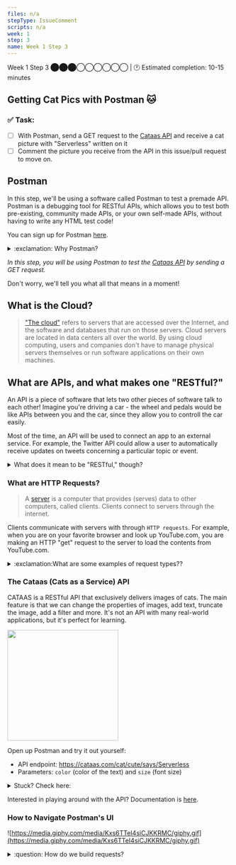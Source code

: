 ```yaml
---
files: n/a
stepType: IssueComment
scripts: n/a
week: 1
step: 3
name: Week 1 Step 3
---
```


Week 1 Step 3 ⬤⬤⬤◯◯◯◯◯◯ | 🕐 Estimated completion: 10-15 minutes

## Getting Cat Pics with Postman 🐱
### ✅  Task:

- [ ]  With Postman, send a GET request to the [Cataas API](cataas.com)  and receive a cat picture with "Serverless" written on it 
- [ ]  Comment the picture you receive from the API in this issue/pull request to move on.

## Postman
In this step, we'll be using a software called Postman to test a premade API. Postman is a debugging tool for RESTful APIs, which allows you to test both pre-existing, community made APIs, or your own self-made APIs, without having to write any HTML test code!

You can sign up for Postman [here](https://www.postman.com/).
<details>
<summary>:exclamation: Why Postman?</summary>
</br>

While VS Code has its own [REST Client](https://marketplace.visualstudio.com/items?itemName=humao.rest-client) extension, Postman is an industry-standard tool that would be advantageous to learn in the case that you don't have access to a built-in debugging tool for REST APIs. We are using the online version to save space, but there is also a desktop version that you can download using [this link](https://www.postman.com/downloads/). If you would like, feel free to use VS Code's extension instead of Postman.
<br>
</details>

*In this step, you will be using Postman to test the [Cataas API](cataas.com) by sending a GET request.*

Don't worry, we'll tell you what all that means in a moment!

## What is the Cloud?
    
> ["The cloud"](https://www.cloudflare.com/learning/cloud/what-is-the-cloud/) refers to servers that are accessed over the Internet, and the software and databases that run on those servers. Cloud servers are located in data centers all over the world. By using cloud computing, users and companies don't have to manage physical servers themselves or run software applications on their own machines.


## What are APIs, and what makes one "RESTful?"

An API is a piece of software that lets two other pieces of software talk to each other! Imagine you're driving a car - the wheel and pedals would be like APIs between you and the car, since they allow you to controll the car easily.

Most of the time, an API will be used to connect an app to an external service. For example, the Twitter API could allow a user to automatically receive updates on tweets concerning a particular topic or event.
<details>
<summary> What does it mean to be "RESTful," though? </summary>

Any API that follows these 5 rules is, by definition, RESTful. 

**You don't need to worry about the 5 rules**, but if you're curious...

1. Internally, the API should keep the things the user does and the things the server does separate.
2. The server shouldn't ever need to store the user's data to function.
3. All output data from the API should mark itself as either "cacheable" or "non-cacheable" (cacheable data can be stored and reused later by the user, while non-cacheable data should be discarded and recomputed by the API every time).
4. The user shouldn't be able to tell whether or not they're communicating with the API's server, or an intermediary server.
5. The interface of the API should conform to a few agreed-upon conventions (that we won't be going over here).
</details>

### What are HTTP Requests?

> A [server](https://www.infotech.co.uk/blog/it-infrastructure-what-does-a-server-actually-do) is a computer that provides (serves) data to other computers, called clients. Clients connect to servers through the internet.

Clients communicate with servers with through `HTTP requests`. For example, when you are on your favorite browser and look up YouTube.com, you are making an HTTP "get" request to the server to load the contents from YouTube.com.

<details>
<summary>:exclamation:What are some examples of request types??</summary>
</br>

Below are some of the most common HTTP requests. Read through each one, and try to get familiar with their functions!

**Get Request**: gets data from a server (hence the name). The data we want is specified using a URL we call a Request URL. In this case, you will use a Get Request URL from the Catass API to receive a cat picture.

**Post Request**: used to send data to a server, to create or update a resource. The information submitted to the server is archived in the request body of the HTTP request. This is often used to send user-generated data to a server. An example could be uploading a picture to a Post URL.

**Put Request**: similar to a Post Request, but a put request will always have the same result every time you use one, whereas a post request might not. We call this property "idempotency."

**Delete Request**: used to delete resources indicated by the URL and will remove the targeted resources.

</details>


### The Cataas (Cats as a Service) API
CATAAS is a RESTful API that exclusively delivers images of cats. The main feature is that we can change the properties of images, add text, truncate the image, add a filter and more. It's not an API with many real-world applications, but it's perfect for learning.

<img src="https://cataas.com/cat/says/hello%20world!" height="250" width="250">

Open up Postman and try it out yourself:
* API endpoint: https://cataas.com/cat/cute/says/Serverless
* Parameters: `color` (color of the text) and `size` (font size)

<details>
<summary>Stuck? Check here:</summary>
<br>

1. **Specifying the API Endpoint:** Enter https://cataas.com/cat/cute/says/Serverless, which is the API endpoint, into the text box next to GET

![image](https://user-images.githubusercontent.com/69332964/98034882-ad787100-1de5-11eb-83fd-9cb73f78beae.png)

2. **Setting Parameters:** Click on "Params" and enter `color` into Key and the color you want (eg. blue) into Value. Enter `size` into the next Key row and a number (eg. 50) into Value.
> **Note on parameters:** 
> * the `size` parameter refers to the font size of your caption. It has a limit at around 1,200.
> * Colors are pretty hit or miss; since the Cat API is on the web, but it generally adheres to HTML color names. Expect values such as "blue, green, yellow" to work.
> * The API can take very large words as input for the caption, however only **34** characters can be seen on the picture at one time .
3. **Click `Send` to get your cat picture**
    <br><br/>
    </details>

Interested in playing around with the API? Documentation is [here](https://cataas.com/#/).


### How to Navigate Postman's UI
![https://media.giphy.com/media/Kxs6TTeI4siCJKKRMC/giphy.gif](https://media.giphy.com/media/Kxs6TTeI4siCJKKRMC/giphy.gif)

<details>
  <summary>:question: How do we build requests?</summary>

  The [Postman documentation](https://learning.postman.com/docs/sending-requests/requests/) covers:
  * Creating requests
  * Adding request detail
  * Setting request URLs
  * Selecting request methods
  * Sending parameters
  * Sending body data
  * Authenticating requests
  * Configuring request headers
</details>
